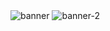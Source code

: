 <img scr="https://github.com/PrakashMadbhagat/sass_project/assets/123619127/16fbe2bc-d233-4c71-be50-eef1c1d056c6" alt="banner">
<img scr="//github.com/PrakashMadbhagat/sass_project/assets/123619127/0c675e2c-d15d-43a5-9519-6d0743a066dc" alt="banner-2">

